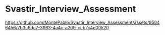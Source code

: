 # Svastir_Interview_Assessment



https://github.com/MontePablo/Svastir_Interview_Assessment/assets/95046456/7b3c9dc7-3963-4a4c-a209-ccb7c4e00520

